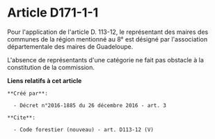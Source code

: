 # Article D171-1-1

Pour l'application de l'article D. 113-12, le représentant des maires des communes de la région mentionné au 8° est désigné
par l'association départementale des maires de Guadeloupe.

L'absence de représentants d'une catégorie ne fait pas obstacle à la constitution de la commission.

**Liens relatifs à cet article**

	**Créé par**:

	  - Décret n°2016-1885 du 26 décembre 2016 - art. 3

	**Cite**:

	  - Code forestier (nouveau) - art. D113-12 (V)
